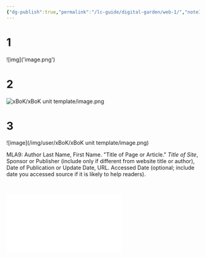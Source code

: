 ```yaml
---
{"dg-publish":true,"permalink":"/lc-guide/digital-garden/web-1/","noteIcon":"📄"}
---
```



# 1
<div>![img]('image.png')</div>

# 2
![xBoK/xBoK unit template/image.png](/img/user/xBoK/xBoK%20unit%20template/image.png)

# 3
![image](/img/user/xBoK/xBoK unit template/image.png)

<div class="transclusion internal-embed is-loaded"><div class="markdown-embed">



MLA9: Author Last Name, First Name. "Title of Page or Article." _Title of Site_, Sponsor or Publisher (include only if different from website title or author), Date of Publication or Update Date, URL. Accessed Date (optional; include date you accessed source if it is likely to help readers).

‌

</div></div>


![Citation](xBoK/xBoK%20unit%20template/Citation.md)